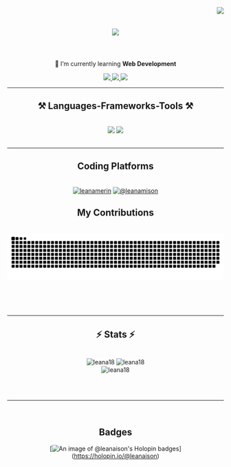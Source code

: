 <img align="right" src="https://visitor-badge.laobi.icu/badge?page_id=LEANA18.LEANA18" />

<h1 align="center">
    <img src="https://readme-typing-svg.herokuapp.com/?font=Righteous&size=35&center=true&vCenter=true&width=500&height=70&duration=4000&lines=Hi+There!+👋;+I'm+Leana+Merin+Ison!;" />
</h1>

<!--<h3 align="center">A passionate software developer from Canada 🇨🇦</h3>-->

<br/>

<div align="center">
 

 
 🌱 I’m currently learning **Web Development**





 </div>
 
<div align="center"> 
  <a href="mailto:leanamerinison@gmail.com">
    <img src="https://img.shields.io/badge/Gmail-333333?style=for-the-badge&logo=gmail&logoColor=red" />
  </a>
  <a href="https://linkedin.com/in/leana-merin-ison" target="_blank">
    <img src="https://img.shields.io/badge/LinkedIn-0077B5?style=for-the-badge&logo=linkedin&logoColor=white" target="_blank" />
  </a>
  <a href="https://leana18.github.io/Portfolio/" target="_blank">
     <img src="https://img.shields.io/badge/Portfolio-FF5722?style=for-the-badge&logo=todoist&logoColor=white" target="_blank" /> 
  </a>
</div>

 <hr/>
 
<h2 align="center">⚒️ Languages-Frameworks-Tools ⚒️</h2>
<br/>
<div align="center">
    <img src="https://skillicons.dev/icons?i=,bootstrap,html,css,vscode,github,figma" />
    <img src="https://skillicons.dev/icons?i=python,tensorflow,flutter,dart,firebase,c,java,mysql" /><br>
</div>

<br/>
<hr/>
<div align="center">
  <h2> Coding Platforms </h2>
  <br>
<a href="https://www.hackerrank.com/leanamerin" target="blank"><img align="center" src="https://raw.githubusercontent.com/rahuldkjain/github-profile-readme-generator/master/src/images/icons/Social/hackerrank.svg" alt="leanamerin" height="50" width="50" /></a>
<a href="https://www.leetcode.com/@leanamison" target="blank"><img align="center" src="https://raw.githubusercontent.com/rahuldkjain/github-profile-readme-generator/master/src/images/icons/Social/leet-code.svg" alt="@leanamison" height="40" width="40" /></a>


  
  <br/>
</div>

<div align="center">
  <h2> My Contributions </h2>
  <br>
  <img alt="snake eating my contributions" src="https://raw.githubusercontent.com/LEANA18/LEANA18/output/github-contribution-grid-snake.svg" />
  
  <br/><br/><br/>
</div>

<hr/>

<h2 align="center">⚡ Stats ⚡</h2>
<br>
<div align=center>
   <img width=390 src="https://github-readme-streak-stats.herokuapp.com/?user=leana18&" alt="leana18" />
  
  <img width=390 src="https://github-readme-stats.vercel.app/api?username=leana18&show_icons=true&locale=en" alt="leana18" />
 
  <br/>
 <img width=325 align="center" src="https://github-readme-stats.vercel.app/api/top-langs?username=leana18&show_icons=true&locale=en&layout=compact" alt="leana18"/>
</div>

<br/><br/>

<hr/>

<br/>

<div align="center">
 <h2> Badges </h2>
 
[![An image of @leanaison's Holopin badges](https://holopin.me/leanaison)] (https://holopin.io/@leanaison)

</div>

<br/>

